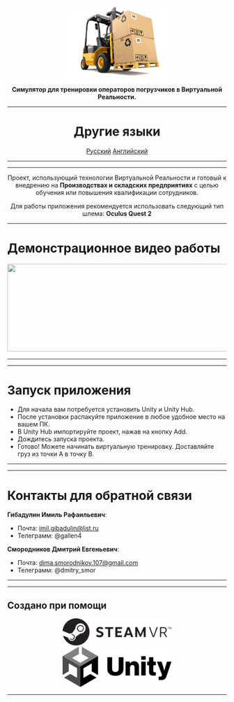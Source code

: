 <p align="center"><img src="forkliftinterface.png" width="230" alt="Logo Project"></p>

<div align="center">
<b>Симулятор для тренировки операторов погрузчиков в Виртуальной Реальности.</b>
</div>

<div align="center">
  
***
# Другие языки
[Русский](README.md)
[Английский](READMEENGLISH.md)
***

</div>


<div align="center">

***
<p>
  
  Проект, использующий технологии Виртуальной Реальности и готовый к внедрению на <b>Производствах и складских предприятиях</b> с целью обучения или повышения квалификации сотрудников.<br />

</p>

</div>



<div align="center">


<p>
  
  Для работы приложения рекомендуется использовать следующий тип шлема: <b>Oculus Quest 2</b>

</p>

</div>


<div align="left">

***

# Демонстрационное видео работы
<a href="https://www.youtube.com/watch?v=nDv5xbuym8U">
  <img src="images/cat.jpg" width="600" height="200" width="600">
</a>

***


***
# Запуск приложения
- Для начала вам потребуется установить Unity и Unity Hub. 
- После установки распакуйте приложение в любое удобное место на вашем ПК. 
- В Unity Hub импортируйте проект, нажав на кнопку Add.
- Дождитесь запуска проекта.
- Готово! Можете начинать виртуальную тренировку. Доставляйте груз из точки A в точку B.
***
  
</div>


***
# Контакты для обратной связи
**Гибадулин Имиль Рафаильевич**:

- Почта: imil.gibadulin@list.ru
- Телеграмм: @gallen4

**Смородников Дмитрий Евгеньевич**:

- Почта: dima.smorodnikov.107@gmail.com
- Телеграмм: @dmitry_smor
***

***

## Создано при помощи

<div align="center">
  <img src="steamvrLogo.png" width=250/> <br 100/>
  <img src="unityLogo.png" width=250/>
</div>

***
